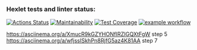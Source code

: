 ### Hexlet tests and linter status:
[![Actions Status](https://github.com/OlgaMolkova/java-project-71/actions/workflows/hexlet-check.yml/badge.svg)](https://github.com/OlgaMolkova/java-project-71/actions) [![Maintainability](https://api.codeclimate.com/v1/badges/e4c5c4be6865681fe182/maintainability)](https://codeclimate.com/github/OlgaMolkova/java-project-71/maintainability) [![Test Coverage](https://api.codeclimate.com/v1/badges/e4c5c4be6865681fe182/test_coverage)](https://codeclimate.com/github/OlgaMolkova/java-project-71/test_coverage) [![example workflow](https://github.com/github/docs/actions/workflows/main.yml/badge.svg)](https://github.com/OlgaMolkova/java-project-71/actions/workflows/WORKFLOW-FILE/badge.svg)

https://asciinema.org/a/XmucR9kGZYHONfIRZIGQXtFgW step 5
https://asciinema.org/a/wfjssISkhPn8RjfG5az4K81AA step 7

